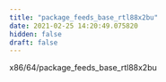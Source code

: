 ```yaml
---
title: "package_feeds_base_rtl88x2bu"
date: 2021-02-25 14:20:49.075820
hidden: false
draft: false
---
```


x86/64/package_feeds_base_rtl88x2bu

